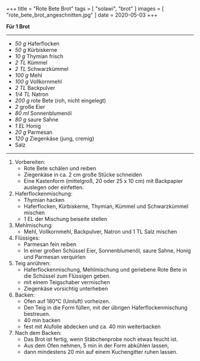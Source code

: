+++
title = "Rote Bete Brot"
tags = [ "solawi", "brot" ]
images = [ "rote_bete_brot_angeschnitten.jpg" ]
date = 2020-05-03
+++

**Für 1 Brot**

---

- *50 g* Haferflocken
- *50 g* Kürbiskerne
- *10 g* Thymian frisch
- *2 TL* Kümmel
- *2 TL* Schwarzkümmel
- *100 g* Mehl
- *100 g* Vollkornmehl
- *2 TL* Backpulver
- *1/4 TL* Natron
- *200 g* rote Bete (roh, nicht eingelegt)
- *2* große Eier
- *80 ml* Sonnenblumenöl
- *80 g* saure Sahne
- *1 EL* Honig
- *20 g* Parmesan
- *120 g* Ziegenkäse (jung, cremig)
- Salz

---

1. Vorbereiten:
   * Rote Bete schälen und reiben
   * Ziegenkäse in ca. 2 cm große Stücke schneiden
   * Eine Kastenform (mittelgroß, 20 oder 25 x 10 cm) mit Backpapier auslegen oder einfetten.
1. Haferflockenmischung:
   * Thymian hacken
   * Haferflocken, Kürbiskerne, Thymian, Kümmel und Schwarzkümmel mischen
   * 1 EL der Mischung beiseite stellen
2. Mehlmischung:
   * Mehl, Vollkornmehl, Backpulver, Natron und 1 TL Salz mischen
3. Flüssiges:
   * Parmesan fein reiben
   * In einer großen Schüssel Eier, Sonnenblumenöl, saure Sahne, Honig und Parmesan verquirlen
4. Teig anrühren:
   * Haferflockenmischung, Mehlmischung und geriebene Rote Bete in die Schüssel zum Flüssigen geben.
   * mit einem Teigschaber vermischen
   * Ziegenkäse vorsichtig unterheben
5. Backen:
   * Ofen auf 180°C (Umluft) vorheizen.
   * Den Teig in die Form füllen, mit der übrigen Haferflockenmischung bestreuen.
   * 40 min backen
   * fest mit Alufolie abdecken und ca. 40 min weiterbacken
6. Nach dem Backen:
   * Das Brot ist fertig, wenn Stäbchenprobe noch etwas feucht ist.
   * Aus dem Ofen nehmen, 5 min in der Form abkühlen lassen,
   * dann mindestens 20 min auf einem Kuchengitter ruhen lassen.
